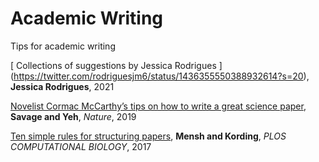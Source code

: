 # Academic Writing
Tips for academic writing

[ Collections of suggestions by Jessica Rodrigues ] (https://twitter.com/rodriguesjm6/status/1436355550388932614?s=20), **Jessica Rodrigues**, 2021

[Novelist Cormac McCarthy’s tips on how to write a great science paper](https://www.nature.com/articles/d41586-019-02918-5), **Savage and Yeh**, *Nature*, 2019 

[Ten simple rules for structuring papers](https://journals.plos.org/ploscompbiol/article?id=10.1371/journal.pcbi.1005619), **Mensh and Kording**, *PLOS COMPUTATIONAL BIOLOGY*, 2017

